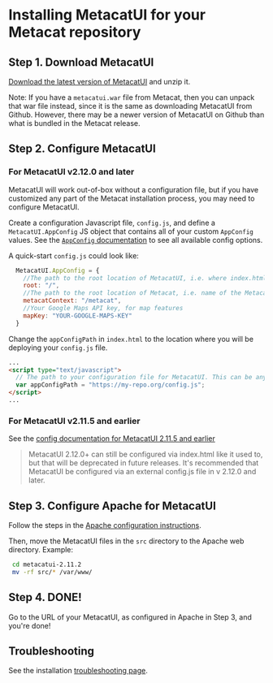 # Installing MetacatUI for your Metacat repository

## Step 1. Download MetacatUI

[Download the latest version of MetacatUI](https://github.com/NCEAS/metacatui/releases) and unzip it.

Note: If you have a `metacatui.war` file from Metacat, then you can unpack that war file instead, since it is the
same as downloading MetacatUI from Github. However, there may be a newer version of MetacatUI on Github than what
is bundled in the Metacat release.

## Step 2. Configure MetacatUI

### For MetacatUI v2.12.0 and later
MetacatUI will work out-of-box without a configuration file, but if you have customized
any part of the Metacat installation process, you may need to configure MetacatUI.

Create a configuration Javascript file, `config.js`, and define a `MetacatUI.AppConfig` JS object
that contains all of your custom `AppConfig` values. See the [`AppConfig` documentation](../docs/AppConfig.html) to see
all available config options.

A quick-start `config.js` could look like:

  ```javascript
    MetacatUI.AppConfig = {
      //The path to the root location of MetacatUI, i.e. where index.html is
      root: "/",
      //The path to the root location of Metacat, i.e. name of the Metacat Tomcat webapp
      metacatContext: "/metacat",
      //Your Google Maps API key, for map features
      mapKey: "YOUR-GOOGLE-MAPS-KEY"
    }
  ```

Change the `appConfigPath` in `index.html` to the location where you will be deploying your `config.js` file.

  ```html
  ...
  <script type="text/javascript">
    // The path to your configuration file for MetacatUI. This can be any web-accessible location.
    var appConfigPath = "https://my-repo.org/config.js";
  </script>
  ...
  ```

### For MetacatUI v2.11.5 and earlier
See the [config documentation for MetacatUI 2.11.5 and earlier](configuration/pre-2.12.0.html)

> MetacatUI 2.12.0+ can still be configured via index.html like it used to, but that will be deprecated in future releases.
It's recommended that MetacatUI be configured via an external config.js file in v 2.12.0 and later.

## Step 3. Configure Apache for MetacatUI

Follow the steps in the [Apache configuration instructions](apache).

Then, move the MetacatUI files in the `src` directory to the Apache web directory. Example:

  ```bash
   cd metacatui-2.11.2
   mv -rf src/* /var/www/
  ```

## Step 4. DONE!

Go to the URL of your MetacatUI, as configured in Apache in Step 3, and you're done!

## Troubleshooting

See the installation [troubleshooting page](troubleshooting.md).
